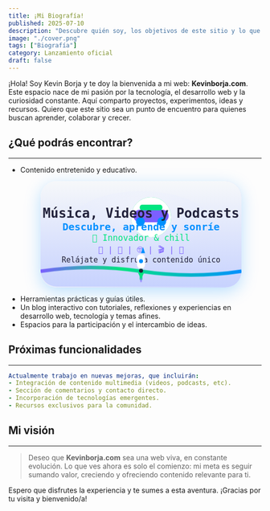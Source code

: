 ```yaml
---
title: ¡Mi Biografía!
published: 2025-07-10
description: "Descubre quién soy, los objetivos de este sitio y lo que está por venir."
image: "./cover.png"
tags: ["Biografía"]
category: Lanzamiento oficial
draft: false
---
```


¡Hola! Soy Kevin Borja y te doy la bienvenida a mi web: **Kevinborja.com**. Este espacio nace de mi pasión por la tecnología, el desarrollo web y la curiosidad constante. Aquí comparto proyectos, experimentos, ideas y recursos. Quiero que este sitio sea un punto de encuentro para quienes buscan aprender, colaborar y crecer.

## ¿Qué podrás encontrar?
---

- Contenido entretenido y educativo.
  <div class="banner-mibio">
  <svg width="400" height="210" viewBox="0 0 400 210" xmlns="http://www.w3.org/2000/svg">
    <defs>
      <linearGradient id="bg" x1="0" y1="0" x2="0" y2="1">
        <stop offset="0%" stop-color="#f6f8fa" />
        <stop offset="100%" stop-color="#c7d2fe" />
      </linearGradient>
      <linearGradient id="wave" x1="0" y1="0" x2="1" y2="0">
        <stop offset="0%" stop-color="#7c5fff" />
        <stop offset="40%" stop-color="#00e580" />
        <stop offset="100%" stop-color="#0090ff" />
      </linearGradient>
      <radialGradient id="glow" cx="50%" cy="35%" r="85%">
        <stop offset="0%" stop-color="#fff" stop-opacity="0.38"/>
        <stop offset="100%" stop-color="#c7d2fe" stop-opacity="0"/>
      </radialGradient>
    </defs>
    <!-- Fondo y glow -->
    <rect width="400" height="210" rx="32" fill="url(#bg)" />
    <ellipse cx="200" cy="90" rx="145" ry="70" fill="url(#glow)" />

    <!-- Emoji diadema SVG, central y claro -->
    <g class="headphone-emoji" style="transform:translate(170px,22px) scale(2.5)">
      <circle cx="20" cy="20" r="16" fill="#fff"/>
      <rect x="6" y="14" width="28" height="10" rx="5" fill="#7c5fff"/>
      <rect x="11" y="10" width="18" height="4.5" rx="2" fill="#00e580"/>
      <rect x="8" y="20" width="7" height="7" rx="3.5" fill="#0090ff"/>
      <rect x="25" y="20" width="7" height="7" rx="3.5" fill="#0090ff"/>
    </g>

    <!-- Título central -->
    <text x="200" y="73" text-anchor="middle" fill="#22223b" font-size="26" font-family="monospace" font-weight="bold">
      Música, Videos y Podcasts
    </text>
    <!-- Slogan -->
    <text x="200" y="98" text-anchor="middle" fill="#0090ff" font-size="20" font-family="monospace" font-weight="bold">
      Descubre, aprende y sonríe
    </text>
    <!-- Innovador y chill -->
    <text x="200" y="119" text-anchor="middle" fill="#00e580" font-size="17" font-family="monospace">
      🚀 Innovador & chill
    </text>
    <!-- Temáticas -->
    <text x="200" y="142" text-anchor="middle" fill="#7c5fff" font-size="16" font-family="monospace">
      🎨  |  🎵  |  🤓  |  🎬  |  🌈
    </text>
    <!-- Frase final -->
    <text x="200" y="162" text-anchor="middle" fill="#22223b" font-size="15" font-family="monospace">
      Relájate y disfruta contenido único
    </text>
    <!-- Onda animada -->
    <path id="wavePath" class="wave-anim" d="M0,180 Q100,165 200,180 T400,180" fill="none" stroke="url(#wave)" stroke-width="7"/>
    <!-- Cohete animado con estela -->
    <g class="rocket-anim">
      <!-- Estela -->
      <rect x="197" y="172" width="6" height="26" rx="3" fill="#00e580" opacity="0.7"/>
      <rect x="198" y="190" width="4" height="12" rx="2" fill="#7c5fff" opacity="0.5"/>
      <!-- Cuerpo -->
      <rect x="192" y="146" width="16" height="29" rx="8" fill="#fff"/>
      <polygon points="200,144 208,144 204,132" fill="#0090ff"/>
      <rect x="196" y="175" width="8" height="8" rx="4" fill="#22223b"/>
      <polygon points="194,183 206,183 200,196" fill="#00e580"/>
      <!-- Ventana -->
      <circle cx="200" cy="160" r="4" fill="#0090ff"/>
    </g>
  </svg>
</div>

<style>
.banner-mibio {
  background: linear-gradient(135deg,#f6f8fa 0%, #c7d2fe 100%);
  border-radius: 32px;
  overflow: hidden;
  width: 400px;
  margin: auto;
  box-shadow: 0 8px 32px #0090ff44;
  position: relative;
  padding-bottom: 2px;
}

/* Onda animada */
.wave-anim {
  stroke-dasharray: 900;
  stroke-dashoffset: 0;
  animation: waveBounce 2.8s infinite;
}
@keyframes waveBounce {
  0% { transform: translateY(0px);}
  18% { transform: translateY(-10px);}
  40% { transform: translateY(7px);}
  60% { transform: translateY(-4px);}
  80% { transform: translateY(2px);}
  100% { transform: translateY(0px);}
}

/* Diadema animada */
.headphone-emoji {
  animation: headphonesPulse 2.5s infinite alternate;
}
@keyframes headphonesPulse {
  0% { filter: drop-shadow(0 0 0px #00e580);}
  80% { filter: drop-shadow(0 0 14px #0090ff);}
  100% { filter: drop-shadow(0 0 0px #00e580);}
}

/* Cohete animado con estela */
.rocket-anim {
  animation: rocketUp 2.9s infinite cubic-bezier(.7,.2,.2,.8);
}
@keyframes rocketUp {
  0%   { transform: translateY(0);}
  14%  { transform: translateY(-20px);}
  28%  { transform: translateY(-38px);}
  50%  { transform: translateY(-18px);}
  72%  { transform: translateY(0);}
  80%  { transform: translateY(10px);}
  100% { transform: translateY(0);}
}
</style>
- Herramientas prácticas y guías útiles.
- Un blog interactivo con tutoriales, reflexiones y experiencias en desarrollo web, tecnología y temas afines.
- Espacios para la participación y el intercambio de ideas.

## Próximas funcionalidades
---

```yaml
Actualmente trabajo en nuevas mejoras, que incluirán:
- Integración de contenido multimedia (videos, podcasts, etc).
- Sección de comentarios y contacto directo.
- Incorporación de tecnologías emergentes.
- Recursos exclusivos para la comunidad.
```

## Mi visión
---

> Deseo que **Kevinborja.com** sea una web viva, en constante evolución. Lo que ves ahora es solo el comienzo: mi meta es seguir sumando valor, creciendo y ofreciendo contenido relevante para ti.

Espero que disfrutes la experiencia y te sumes a esta aventura. ¡Gracias por tu visita y bienvenido/a!
